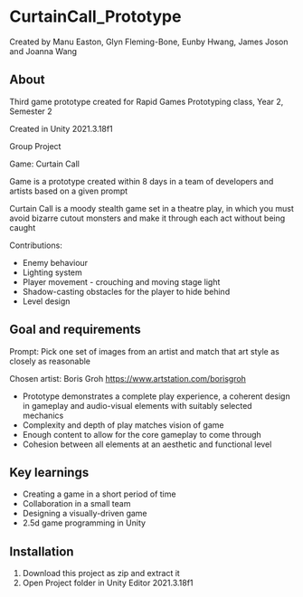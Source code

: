 # CurtainCall_Prototype
Created by Manu Easton, Glyn Fleming-Bone, Eunby Hwang, James Joson and Joanna Wang

<h2>About</h2>
Third game prototype created for Rapid Games Prototyping class, Year 2, Semester 2

Created in Unity 2021.3.18f1

Group Project

Game: Curtain Call

Game is a prototype created within 8 days in a team of developers and artists based on a given prompt

Curtain Call is a moody stealth game set in a theatre play, in which you must avoid bizarre cutout monsters and make it through each act without being caught

Contributions:
- Enemy behaviour
- Lighting system
- Player movement - crouching and moving stage light
- Shadow-casting obstacles for the player to hide behind
- Level design

<h2>Goal and requirements</h2>
Prompt: Pick one set of images from an artist and match that art style as closely as reasonable

Chosen artist: Boris Groh https://www.artstation.com/borisgroh

- Prototype demonstrates a complete play experience, a coherent design in gameplay and audio-visual elements with suitably selected mechanics
- Complexity and depth of play matches vision of game
- Enough content to allow for the core gameplay to come through
- Cohesion between all elements at an aesthetic and functional level

<h2>Key learnings</h2>

- Creating a game in a short period of time
- Collaboration in a small team
- Designing a visually-driven game
- 2.5d game programming in Unity

<h2>Installation</h2>

1. Download this project as zip and extract it
2. Open Project folder in Unity Editor 2021.3.18f1
 
